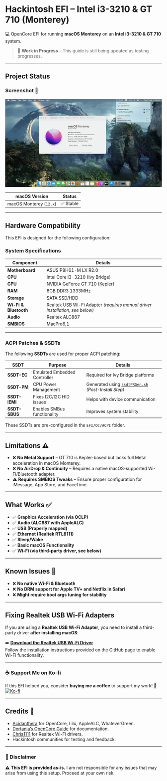 # Hackintosh EFI – Intel i3-3210 & GT 710 (Monterey)
💻 OpenCore EFI for running **macOS Monterey** on an **Intel i3-3210 & GT 710** system.  

> 🚧 **Work in Progress** – This guide is still being updated as testing progresses.

---

## Project Status

### Screenshot 📸  
<img src="images/monterey-screenshot.jpeg" alt="macOS Monterey Running" width="800"/>

| **macOS Version** | **Status** |
|------------------|-----------|
| macOS Monterey (`12.x`) | ✅ Stable |

---

## Hardware Compatibility
This EFI is designed for the following configuration:  

### System Specifications
| **Component** | **Details** |
|-------------|------------|
| **Motherboard** | ASUS P8H61-M LX R2.0 |
| **CPU** | Intel Core i3-3210 (Ivy Bridge) |
| **GPU** | NVIDIA GeForce GT 710 (Kepler) |
| **RAM** | 8GB DDR3 1333MHz |
| **Storage** | SATA SSD/HDD |
| **Wi-Fi & Bluetooth** | Realtek USB Wi-Fi Adapter *(requires manual driver installation, see below)* |
| **Audio** | Realtek ALC887 |
| **SMBIOS** | MacPro6,1 |

---

### **ACPI Patches & SSDTs**
The following **SSDTs** are used for proper ACPI patching:  

| **SSDT** | **Purpose** | **Details** |
|---------|------------|------------|
| **SSDT-EC** | Emulated Embedded Controller | Required for Ivy Bridge platforms |
| **SSDT-PM** | CPU Power Management | Generated using [`ssdtPRGen.sh`](https://github.com/Piker-Alpha/ssdtPRGen.sh) *(Post-Install Step)* |
| **SSDT-IEMI** | Fixes I2C/I2C HID issues | Helps with device communication |
| **SSDT-SBUS** | Enables SMBus functionality | Improves system stability |

These SSDTs are pre-configured in the `EFI/OC/ACPI` folder.

---

## Limitations ⚠️
- ❌ **No Metal Support** – GT 710 is Kepler-based but lacks full Metal acceleration in macOS Monterey.
- ❌ **No AirDrop & Continuity** – Requires a native macOS-supported Wi-Fi/Bluetooth adapter.
- ⚠️ **Requires SMBIOS Tweaks** – Ensure proper configuration for iMessage, App Store, and FaceTime.

---

## What Works ✅
- ✅ **Graphics Acceleration (via OCLP)**
- ✅ **Audio (ALC887 with AppleALC)**
- ✅ **USB (Properly mapped)**
- ✅ **Ethernet (Realtek RTL8111)**
- ✅ **Sleep/Wake**
- ✅ **Basic macOS Functionality**
- ✅ **Wi-Fi (via third-party driver, see below)**

---

## Known Issues 🚨
- ❌ **No native Wi-Fi & Bluetooth**
- ❌ **No DRM support for Apple TV+ and Netflix in Safari**
- ❌ **Might require boot args tuning for stability**

---

## Fixing Realtek USB Wi-Fi Adapters
If you are using a **Realtek USB Wi-Fi Adapter**, you need to install a third-party driver **after installing macOS**:

➡️ **[Download the Realtek USB Wi-Fi Driver](https://github.com/chris1111/Wireless-USB-Big-Sur-Adapter)**  
Follow the installation instructions provided on the GitHub page to enable Wi-Fi functionality.

---

### **☕ Support Me on Ko-fi**
If this EFI helped you, consider **buying me a coffee** to support my work! 🚀  
[![Ko-fi](https://ko-fi.com/img/githubbutton_sm.svg)](https://ko-fi.com/J3J612PNM4)

---

## Credits 🙌
- [Acidanthera](https://github.com/acidanthera) for OpenCore, Lilu, AppleALC, WhateverGreen.
- [Dortania’s OpenCore Guide](https://dortania.github.io/OpenCore-Install-Guide/) for documentation.
- [Chris1111](https://github.com/chris1111/Wireless-USB-Big-Sur-Adapter) for Realtek Wi-Fi drivers.
- Hackintosh communities for testing and feedback.

---

### 📜 Disclaimer  
⚠️ **This EFI is provided as-is.** I am not responsible for any issues that may arise from using this setup. Proceed at your own risk.
